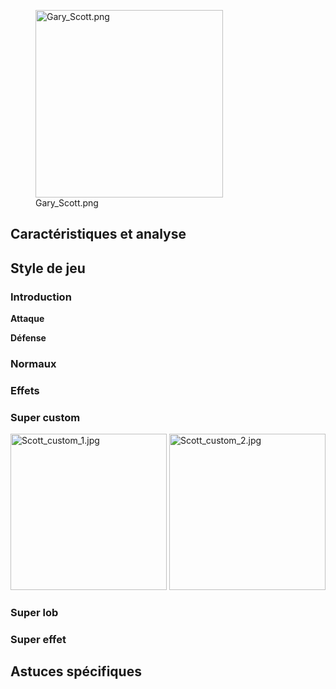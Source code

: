 <figure>
<img src="Gary_Scott.png" title="Gary_Scott.png" width="300"
alt="Gary_Scott.png" />
<figcaption aria-hidden="true">Gary_Scott.png</figcaption>
</figure>

## Caractéristiques et analyse

## Style de jeu

### Introduction

**Attaque**

**Défense**

### Normaux

### Effets

### Super custom

<img src="Scott_custom_1.jpg" title="Scott_custom_1.jpg" width="250"
alt="Scott_custom_1.jpg" />
<img src="Scott_custom_2.jpg" title="Scott_custom_2.jpg" width="250"
alt="Scott_custom_2.jpg" />

### Super lob

### Super effet

## Astuces spécifiques
